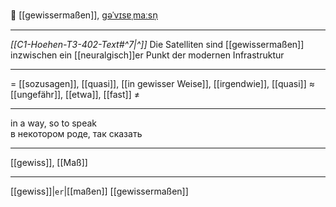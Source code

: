 🤔 [[gewissermaßen]], [ɡəˈvɪsɐˌmaːsn̩](https://youglish.com/pronounce/gewissermaßen/german)

---
*[[C1-Hoehen-T3-402-Text#^7|^]]* Die Satelliten sind [[gewissermaßen]] inzwischen ein [[neuralgisch]]er Punkt der modernen Infrastruktur


---
= [[sozusagen]], [[quasi]], [[in gewisser Weise]], [[irgendwie]], [[quasi]]
≈ [[ungefähr]], [[etwa]], [[fast]]
≠

---
in a way, so to speak  
в некотором роде, так сказать

---
[[gewiss]], [[Maß]]

---
[[gewiss]]|`er`|[[maßen]]
[[gewissermaßen]]

